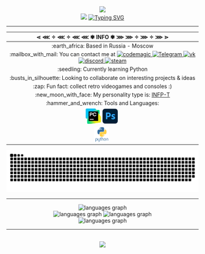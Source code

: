 <div id="header" align="center">
  <img src="https://media3.giphy.com/media/v1.Y2lkPTc5MGI3NjExeXV6ajFwaDF3MDJicDg1NXdvZmduZmw3anYyN2NtZHp1c3BuMXY1eSZlcD12MV9pbnRlcm5hbF9naWZfYnlfaWQmY3Q9Zw/fdOA43sHFE6Pu/giphy.gif" width="700"/>
</div>
<div align="center">  
  <img src="https://cdn3.emoji.gg/emojis/6435-cursor.gif" width="40"/> <a href="https://git.io/typing-svg"><img src="https://readme-typing-svg.herokuapp.com?font=Silkscreen&size=27&duration=3500&pause=1000&color=923AF7&center=true&vCenter=true&width=660&lines=Hi!++I'm+Anna.++Nice+to+meet+you+here+%3A)" alt="Typing SVG" /></a>
</div>

----------------------
<div align="center">
  <table>
    <thead>
      <tr>
        <th align="center">⋖ ⋘ ✧ ⋘ ✧ ⋘ ⋘ ✾ INFO ✾ ⋙ ⋙ ✧ ⋙ ✧ ⋙ ⋗</th>
      </tr>
    </thead>
    <tbody>
      <tr>
        <td align="center">:earth_africa: Based in Russia - Moscow</td>
      </tr>
      <tr>
        <td align="center">:mailbox_with_mail: You can contact me at 
        <a href="mailto:kurai@vk.com">
          <img src="https://img.shields.io/badge/kurai@vk.com-darkslategray?style=for-the-badge&logo=codemagic&logoColor=white" height="25" alt="codemagic" />
        </a>
        <a href="https://t.me/Kurai13">
          <img src="https://img.shields.io/badge/Telegram-deepskyblue?style=for-the-badge&logo=telegram&logoColor=white" height="25" alt="Telegram" />
        </a>
        <a href="https://m.vk.com/kurai">
          <img src="https://img.shields.io/badge/VK-dodgerblue?style=for-the-badge&logo=vk&logoColor=white" height="25" alt="vk" />
        </a>
          <a href="https://discord.com/users/_kurai_">
          <img src="https://img.shields.io/badge/DISCORD-darkslateblue?style=for-the-badge&logo=discord&logoColor=white" height="25" alt="discord" />
        </a>
          <a href="https://steamcommunity.com/id/kurai_gaming/">
          <img src="https://img.shields.io/badge/STEAM-black?style=for-the-badge&logo=steam&logoColor=white" height="25" alt="steam" />
        </a></td>
      </tr>
      <tr>
        <td align="center">:seedling: Currently learning Python</td>
      </tr>
      <tr>
        <td align="center">:busts_in_silhouette: Looking to collaborate on interesting projects & ideas</td>
      </tr>
      <tr>
        <td align="center">:zap: Fun fact: collect retro videogames and consoles :)</td>
      </tr>
      <tr>
        <td align="center">:new_moon_with_face: My personality type is: <a href="https://www.16personalities.com/profiles/e81b0d102cdb7">INFP-T</a></td>
      </tr>
      <tr>
        <td align="center">:hammer_and_wrench: Tools and Languages:</td>
      </tr>
      <tr>
        <td align="center"><img src="https://github.com/devicons/devicon/blob/master/icons/pycharm/pycharm-original.svg" title="Pycharm" alt="Pycharm" width="40" height="40"/> <img src="https://github.com/devicons/devicon/blob/master/icons/photoshop/photoshop-original.svg" title="Photoshop" alt="Photoshop" width="40" height="40"/>&nbsp;</td>
      </tr>
      <tr>
        <td align="center"><img src="https://github.com/devicons/devicon/blob/master/icons/python/python-original-wordmark.svg" title="Python" alt="Python" width="40" height="40"/>&nbsp;</td>
      </tr>
    </tbody>
  </table>
</div>

<div align="center">
  <picture>
    <source
      media="(prefers-color-scheme: dark)"
      srcset="https://raw.githubusercontent.com/platane/snk/output/github-contribution-grid-snake-dark.svg"
    />
    <source
      media="(prefers-color-scheme: light)"
      srcset="https://raw.githubusercontent.com/platane/snk/output/github-contribution-grid-snake.svg"
    />
    <img
      alt="github contribution grid snake animation"
      src="https://raw.githubusercontent.com/platane/snk/output/github-contribution-grid-snake.svg"
    />
  </picture>
</div>

----------------------

<div align="center">
  <img src="http://github-profile-summary-cards.vercel.app/api/cards/profile-details?username=Kurai1369&theme=tokyonight" width="700" alt="languages graph" />
</div>
<div align="center">
  <img src="https://github-readme-stats.vercel.app/api/top-langs?username=Kurai1369&locale=en&hide_title=false&layout=compact&langs_count=5&theme=tokyonight&hide_border=true&order=2" width="365" alt="languages graph" />
  <img src="http://github-profile-summary-cards.vercel.app/api/cards/stats?username=Kurai1369&theme=tokyonight" width="340" alt="languages graph" />
</div>
<div align="center">
  <img src="https://streak-stats.demolab.com?user=Kurai1369&theme=tokyonight&hide_border=true&date_format=j%20M%5B%20Y%5D&card_width=700" width="700" alt="languages graph" />
</div>

----------------------

<div align="center">
  <a>
    <img src="https://komarev.com/ghpvc/?username=Kurai1369&style=for-the-badge&color=blueviolet" height="25" alt=""/>
  </a>
</div>

<div align="center">
  <img src="https://cdn3.emoji.gg/emojis/PusheenCompute.gif" width="100"/>
</div>

